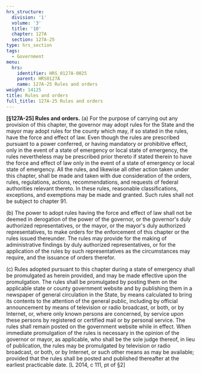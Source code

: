 ```yaml
---
hrs_structure:
  division: '1'
  volume: '3'
  title: '10'
  chapter: 127A
  section: 127A-25
type: hrs_section
tags:
  - Government
menu:
  hrs:
    identifier: HRS_0127A-0025
    parent: HRS0127A
    name: 127A-25 Rules and orders
weight: 14125
title: Rules and orders
full_title: 127A-25 Rules and orders
---
```

**[§127A-25] Rules and orders.** (a) For the purpose of carrying out any provision of this chapter, the governor may adopt rules for the State and the mayor may adopt rules for the county which may, if so stated in the rules, have the force and effect of law. Even though the rules are prescribed pursuant to a power conferred, or having mandatory or prohibitive effect, only in the event of a state of emergency or local state of emergency, the rules nevertheless may be prescribed prior thereto if stated therein to have the force and effect of law only in the event of a state of emergency or local state of emergency. All the rules, and likewise all other action taken under this chapter, shall be made and taken with due consideration of the orders, rules, regulations, actions, recommendations, and requests of federal authorities relevant thereto. In these rules, reasonable classifications, exceptions, and exemptions may be made and granted. Such rules shall not be subject to chapter 91.

(b) The power to adopt rules having the force and effect of law shall not be deemed in derogation of the power of the governor, or the governor's duly authorized representatives, or the mayor, or the mayor's duly authorized representatives, to make orders for the enforcement of this chapter or the rules issued thereunder. The rules may provide for the making of administrative findings by duly authorized representatives, or for the application of the rules by such representatives as the circumstances may require, and the issuance of orders therefor.

(c) Rules adopted pursuant to this chapter during a state of emergency shall be promulgated as herein provided, and may be made effective upon the promulgation. The rules shall be promulgated by posting them on the applicable state or county government website and by publishing them in a newspaper of general circulation in the State, by means calculated to bring its contents to the attention of the general public, including by official announcement by means of television or radio broadcast, or both, or by Internet, or, where only known persons are concerned, by service upon these persons by registered or certified mail or by personal service. The rules shall remain posted on the government website while in effect. When immediate promulgation of the rules is necessary in the opinion of the governor or mayor, as applicable, who shall be the sole judge thereof, in lieu of publication, the rules may be promulgated by television or radio broadcast, or both, or by Internet, or such other means as may be available; provided that the rules shall be posted and published thereafter at the earliest practicable date. [L 2014, c 111, pt of §2]